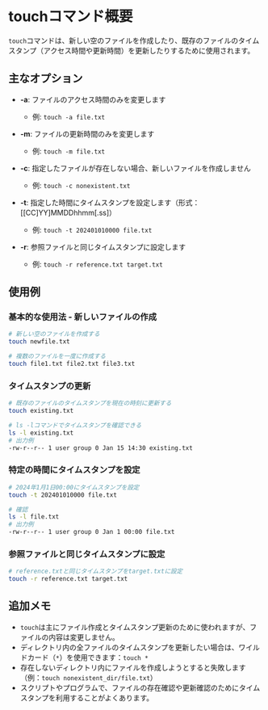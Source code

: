 # touchコマンド概要
`touch`コマンドは、新しい空のファイルを作成したり、既存のファイルのタイムスタンプ（アクセス時間や更新時間）を更新したりするために使用されます。

## 主なオプション
- **-a**: ファイルのアクセス時間のみを変更します
  - 例: `touch -a file.txt`

- **-m**: ファイルの更新時間のみを変更します
  - 例: `touch -m file.txt`

- **-c**: 指定したファイルが存在しない場合、新しいファイルを作成しません
  - 例: `touch -c nonexistent.txt`

- **-t**: 指定した時間にタイムスタンプを設定します（形式：[[CC]YY]MMDDhhmm[.ss]）
  - 例: `touch -t 202401010000 file.txt`

- **-r**: 参照ファイルと同じタイムスタンプに設定します
  - 例: `touch -r reference.txt target.txt`

## 使用例

### 基本的な使用法 - 新しいファイルの作成
```bash
# 新しい空のファイルを作成する
touch newfile.txt

# 複数のファイルを一度に作成する
touch file1.txt file2.txt file3.txt
```

### タイムスタンプの更新
```bash
# 既存のファイルのタイムスタンプを現在の時刻に更新する
touch existing.txt

# ls -lコマンドでタイムスタンプを確認できる
ls -l existing.txt
# 出力例
-rw-r--r-- 1 user group 0 Jan 15 14:30 existing.txt
```

### 特定の時間にタイムスタンプを設定
```bash
# 2024年1月1日00:00にタイムスタンプを設定
touch -t 202401010000 file.txt

# 確認
ls -l file.txt
# 出力例
-rw-r--r-- 1 user group 0 Jan 1 00:00 file.txt
```

### 参照ファイルと同じタイムスタンプに設定
```bash
# reference.txtと同じタイムスタンプをtarget.txtに設定
touch -r reference.txt target.txt
```

## 追加メモ
- `touch`は主にファイル作成とタイムスタンプ更新のために使われますが、ファイルの内容は変更しません。
- ディレクトリ内の全ファイルのタイムスタンプを更新したい場合は、ワイルドカード（`*`）を使用できます：`touch *`
- 存在しないディレクトリ内にファイルを作成しようとすると失敗します（例：`touch nonexistent_dir/file.txt`）
- スクリプトやプログラムで、ファイルの存在確認や更新確認のためにタイムスタンプを利用することがよくあります。